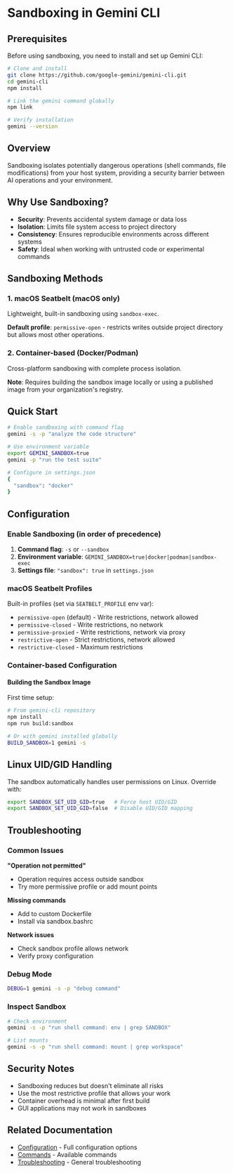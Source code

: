# Sandboxing in Gemini CLI

## Prerequisites

Before using sandboxing, you need to install and set up Gemini CLI:

```bash
# Clone and install
git clone https://github.com/google-gemini/gemini-cli.git
cd gemini-cli
npm install

# Link the gemini command globally
npm link

# Verify installation
gemini --version
```

## Overview

Sandboxing isolates potentially dangerous operations (shell commands, file modifications) from your host system, providing a security barrier between AI operations and your environment.

## Why Use Sandboxing?

- **Security**: Prevents accidental system damage or data loss
- **Isolation**: Limits file system access to project directory
- **Consistency**: Ensures reproducible environments across different systems
- **Safety**: Ideal when working with untrusted code or experimental commands

## Sandboxing Methods

### 1. macOS Seatbelt (macOS only)

Lightweight, built-in sandboxing using `sandbox-exec`.

**Default profile**: `permissive-open` - restricts writes outside project directory but allows most other operations.

### 2. Container-based (Docker/Podman)

Cross-platform sandboxing with complete process isolation.

**Note**: Requires building the sandbox image locally or using a published image from your organization's registry.

## Quick Start

```bash
# Enable sandboxing with command flag
gemini -s -p "analyze the code structure"

# Use environment variable
export GEMINI_SANDBOX=true
gemini -p "run the test suite"

# Configure in settings.json
{
  "sandbox": "docker"
}
```

## Configuration

### Enable Sandboxing (in order of precedence)

1. **Command flag**: `-s` or `--sandbox`
2. **Environment variable**: `GEMINI_SANDBOX=true|docker|podman|sandbox-exec`
3. **Settings file**: `"sandbox": true` in `settings.json`

### macOS Seatbelt Profiles

Built-in profiles (set via `SEATBELT_PROFILE` env var):

- `permissive-open` (default) - Write restrictions, network allowed
- `permissive-closed` - Write restrictions, no network
- `permissive-proxied` - Write restrictions, network via proxy
- `restrictive-open` - Strict restrictions, network allowed
- `restrictive-closed` - Maximum restrictions

### Container-based Configuration

#### Building the Sandbox Image

First time setup:

```bash
# From gemini-cli repository
npm install
npm run build:sandbox

# Or with gemini installed globally
BUILD_SANDBOX=1 gemini -s
```

## Linux UID/GID Handling

The sandbox automatically handles user permissions on Linux. Override with:

```bash
export SANDBOX_SET_UID_GID=true   # Force host UID/GID
export SANDBOX_SET_UID_GID=false  # Disable UID/GID mapping
```

## Troubleshooting

### Common Issues

**"Operation not permitted"**

- Operation requires access outside sandbox
- Try more permissive profile or add mount points

**Missing commands**

- Add to custom Dockerfile
- Install via sandbox.bashrc

**Network issues**

- Check sandbox profile allows network
- Verify proxy configuration

### Debug Mode

```bash
DEBUG=1 gemini -s -p "debug command"
```

### Inspect Sandbox

```bash
# Check environment
gemini -s -p "run shell command: env | grep SANDBOX"

# List mounts
gemini -s -p "run shell command: mount | grep workspace"
```

## Security Notes

- Sandboxing reduces but doesn't eliminate all risks
- Use the most restrictive profile that allows your work
- Container overhead is minimal after first build
- GUI applications may not work in sandboxes

## Related Documentation

- [Configuration](./cli/configuration.md) - Full configuration options
- [Commands](./cli/commands.md) - Available commands
- [Troubleshooting](./troubleshooting.md) - General troubleshooting
